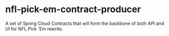 # nfl-pick-em-contract-producer
A set of Spring Cloud Contracts that will form the backbone of both API and UI for NFL Pick 'Em rewrite.

